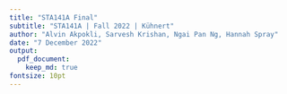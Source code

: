 ```yaml
---
title: "STA141A Final"
subtitle: "STA141A | Fall 2022 | Kühnert"
author: "Alvin Akpokli, Sarvesh Krishan, Ngai Pan Ng, Hannah Spray"
date: "7 December 2022"
output: 
  pdf_document:
    keep_md: true
fontsize: 10pt
---
```




